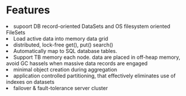 # Features

<li>supoort DB record-oriented DataSets and OS filesystem oriented FileSets</li>
<li>Load active data into memory data grid</li>
<li>distributed, lock-free get(), put() search()</li>
<li>Automatically map to SQL database tables.</li>
<li>Support TB memory each node. data are placed in off-heap memory, avoid GC hassels when massive data records are engaged</li>
<li>minimal object creation during aggregation</li>
<li>application controlled partitioning, that effectively eliminates use of indexes on datasets</li>
<li>failover & fault-tolerance server cluster</li>


